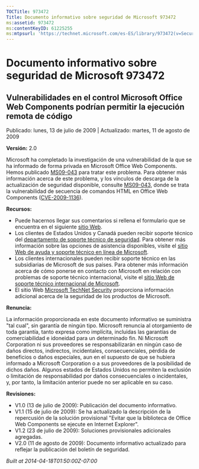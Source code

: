 ```yaml
---
TOCTitle: 973472
Title: Documento informativo sobre seguridad de Microsoft 973472
ms:assetid: 973472
ms:contentKeyID: 61225255
ms:mtpsurl: 'https://technet.microsoft.com/es-ES/library/973472(v=Security.10)'
---
```


Documento informativo sobre seguridad de Microsoft 973472
=========================================================

Vulnerabilidades en el control Microsoft Office Web Components podrían permitir la ejecución remota de código
-------------------------------------------------------------------------------------------------------------

Publicado: lunes, 13 de julio de 2009 | Actualizado: martes, 11 de agosto de 2009

**Versión:** 2.0

Microsoft ha completado la investigación de una vulnerabilidad de la que se ha informado de forma privada en Microsoft Office Web Components. Hemos publicado [MS09-043](http://go.microsoft.com/fwlink/?linkid=128110) para tratar este problema. Para obtener más información acerca de este problema, y los vínculos de descarga de la actualización de seguridad disponible, consulte [MS09-043](http://go.microsoft.com/fwlink/?linkid=128110), donde se trata la vulnerabilidad de secuencia de comandos HTML en Office Web Components ([CVE-2009-1136](http://www.cve.mitre.org/cgi-bin/cvename.cgi?name=cve-2006-1136)).

**Recursos:**

-   Puede hacernos llegar sus comentarios si rellena el formulario que se encuentra en el siguiente [sitio Web](https://support.microsoft.com/common/survey.aspx?scid=sw;en;1257&amp;showpage=1&amp;ws=technet&amp;sd=tech).
-   Los clientes de Estados Unidos y Canadá pueden recibir soporte técnico del [departamento de soporte técnico de seguridad](http://go.microsoft.com/fwlink/?linkid=21131). Para obtener más información sobre las opciones de asistencia disponibles, visite el [sitio Web de ayuda y soporte técnico en línea de Microsoft](http://support.microsoft.com/).
-   Los clientes internacionales pueden recibir soporte técnico en las subsidiarias de Microsoft de sus países. Para obtener más información acerca de cómo ponerse en contacto con Microsoft en relación con problemas de soporte técnico internacional, visite el [sitio Web de soporte técnico internacional de Microsoft](http://go.microsoft.com/fwlink/?linkid=21155).
-   El sitio Web [Microsoft TechNet Security](http://go.microsoft.com/fwlink/?linkid=21132) proporciona información adicional acerca de la seguridad de los productos de Microsoft.

**Renuncia:**

La información proporcionada en este documento informativo se suministra "tal cual", sin garantía de ningún tipo. Microsoft renuncia al otorgamiento de toda garantía, tanto expresa como implícita, incluidas las garantías de comerciabilidad e idoneidad para un determinado fin. Ni Microsoft Corporation ni sus proveedores se responsabilizarán en ningún caso de daños directos, indirectos, incidentales, consecuenciales, pérdida de beneficios o daños especiales, aun en el supuesto de que se hubiera informado a Microsoft Corporation o a sus proveedores de la posibilidad de dichos daños. Algunos estados de Estados Unidos no permiten la exclusión o limitación de responsabilidad por daños consecuenciales o incidentales, y, por tanto, la limitación anterior puede no ser aplicable en su caso.

**Revisiones:**

-   V1.0 (13 de julio de 2009): Publicación del documento informativo.
-   V1.1 (15 de julio de 2009): Se ha actualizado la descripción de la repercusión de la solución provisional "Evitar que la biblioteca de Office Web Components se ejecute en Internet Explorer".
-   V1.2 (23 de julio de 2009): Soluciones provisionales adicionales agregadas.
-   V2.0 (11 de agosto de 2009): Documento informativo actualizado para reflejar la publicación del boletín de seguridad.

*Built at 2014-04-18T01:50:00Z-07:00*
